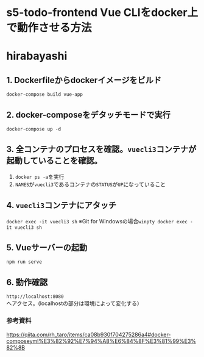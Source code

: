 # s5-todo-frontend Vue CLIをdocker上で動作させる方法
# hirabayashi
## 1. Dockerfileからdockerイメージをビルド
`docker-compose build vue-app`

## 2. docker-composeをデタッチモードで実行
`docker-compose up -d`

## 3. 全コンテナのプロセスを確認。`vuecli3`コンテナが起動していることを確認。
1. `docker ps -a`を実行
2. `NAMES`が`vuecli3`であるコンテナの`STATUS`が`UP`になっていること

## 4. `vuecli3`コンテナにアタッチ
`docker exec -it vuecli3 sh`
※Git for Windowsの場合`winpty docker exec -it vuecli3 sh`

## 5. Vueサーバーの起動
`npm run serve`

## 6. 動作確認
`http://localhost:8080`へアクセス。(localhostの部分は環境によって変化する）

### 参考資料
https://qiita.com/rh_taro/items/ca08b930f704275286a4#docker-composeyml%E3%82%92%E7%94%A8%E6%84%8F%E3%81%99%E3%82%8B
